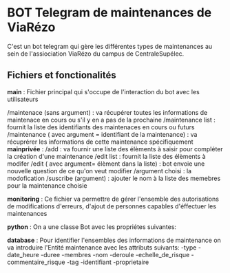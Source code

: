 # BOT Telegram de maintenances de ViaRézo

C'est un bot telegram qui gère les différentes types de maintenances au sein de l'assiociation ViaRézo du campus de CentraleSupélec.  

## Fichiers et fonctionalités 

**main** : 
Fichier principal qui s'occupe de l'interaction du bot avec les utilisateurs 

/maintenace (sans argument) : va récupérer toutes les informations de maintenace  en cours ou s'il y en a pas de la prochaine
/maintenance list : fournit la liste des identifiants des maintenaces en cours ou futurs
/maintenance ( avec argument = identifiant de la maintenance) : va récuprérer les informations de cette maintenance spécifiquement **mainprivée** : 
/add : va fournir une liste des élèments à saisir pour compléter la création d'une maintenance
/edit list : fournit la liste des élèments à modifer
/edit ( avec argument= élèment dans la liste) : bot envoie une nouvelle question de ce qu'on veut modifier
/argument choisi : la modofication
/suscribe (argument) : ajouter le nom à la liste des memebres pour la maintenance choisie

**monitoring** :
Ce fichier va permettre de gérer l'ensemble des autorisations de modifications d'erreurs, d'ajout de personnes capables d'éffectuer les maintenances



**python** : 
On a une classe Bot avec les propriétes suivantes:

**database** : 
Pour identifier l'ensembles des informations de maintenance on va introduire  l'Entité maintenance avec les attributs suivants:
-type
-date_heure
-duree
-membres
-nom
-deroule
-echelle_de_risque
-commentaire_risque
-tag
-identifiant
-proprietaire


